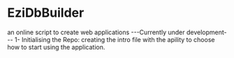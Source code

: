 # EziDbBuilder
an online script to create web applications
---Currently under development---
1- Initialising the Repo: creating the intro file with the apility to choose how to start using the application.
